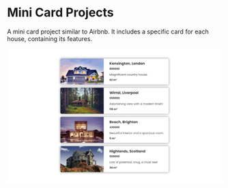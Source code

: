 # Mini Card Projects 

A mini card project similar to Airbnb. It includes a specific card for each house, containing its features.

![app img](images/app-image.png) 